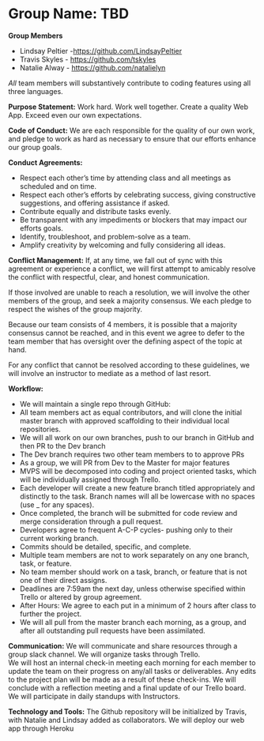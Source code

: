 # Group Name: TBD

**Group Members**
- Lindsay Peltier -https://github.com/LindsayPeltier
- Travis Skyles - https://github.com/tskyles
- Natalie Alway - https://github.com/natalielyn

*All* team members will substantively contribute to coding features using all three languages.

**Purpose Statement:** 
Work hard. Work well together. Create a quality Web App. Exceed even our own expectations. 

**Code of Conduct:** 
We are each responsible for the quality of our own work, and pledge to work as hard as necessary to ensure that our efforts enhance our group goals.  

**Conduct Agreements:**
 - Respect each other’s time by attending class and all meetings as scheduled and on time. 
 - Respect each other’s efforts by celebrating success, giving constructive suggestions, and offering assistance if asked.  
 - Contribute equally and distribute tasks evenly. 
 - Be transparent with any impediments or blockers that may impact our efforts goals.  
 - Identify, troubleshoot, and problem-solve as a team. 
 - Amplify creativity by welcoming and fully considering all ideas. 

**Conflict Management:**
If, at any time, we fall out of sync with this agreement or experience a conflict, we will first attempt to amicably resolve the conflict with respectful, clear, and honest communication. 

If those involved are unable to reach a resolution, we will involve the other members of the group, and seek a majority consensus. We each pledge to respect the wishes of the group majority. 

Because our team consists of 4 members, it is possible that a majority consensus cannot be reached, and in this event we agree to defer to the team member that has oversight over the defining aspect of the topic at hand. 

For any conflict that cannot be resolved according to these guidelines, we will involve an instructor to mediate as a method of last resort. 

**Workflow:** 
 - We will maintain a single repo through GitHub: 
 - All team members act as equal contributors, and will clone the initial master branch with approved scaffolding to their individual local repositories.
 - We will all work on our own branches, push to our branch in GitHub and then PR to the Dev branch 
 - The Dev branch requires two other team members to to approve PRs
 - As a group, we will PR from Dev to the Master for major features
 - MVPS will be decomposed into coding and project oriented tasks, which will be individually assigned through Trello. 
 - Each developer will create a new feature branch titled appropriately and distinctly to the task. Branch names will all be lowercase with no spaces (use _ for any spaces).
 - Once completed, the branch will be submitted for code review and merge consideration through a pull request.
 - Developers agree to frequent A-C-P cycles- pushing only to their current working branch. 
 - Commits should be detailed, specific, and complete. 
 - Multiple team members are not to work separately on any one branch, task, or feature. 
 - No team member should work on a task, branch, or feature that is not one of their direct assigns.  
 - Deadlines are 7:59am the next day, unless otherwise specified within Trello or altered by group agreement. 
 - After Hours: We agree to each put in a minimum of 2 hours after class to further the project.
 - We will all pull from the master branch each morning, as a group, and after all outstanding pull requests have been assimilated.  

**Communication:**
We will communicate and share resources through a group slack channel.
We will organize tasks through Trello.  
We will host an internal check-in meeting each morning for each member to update the team on their progress on any/all tasks or deliverables. Any edits to the project plan will be made as a result of these check-ins. 
We will conclude with a reflection meeting and a final update of our Trello board. 
We will participate in daily standups with Instructors. 

**Technology and Tools:**
The Github repository will be initialized by Travis, with Natalie and Lindsay added as collaborators.
We will deploy our web app through Heroku
